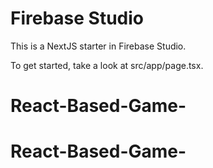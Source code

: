 # Firebase Studio

This is a NextJS starter in Firebase Studio.

To get started, take a look at src/app/page.tsx.
# React-Based-Game-
# React-Based-Game-
